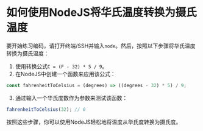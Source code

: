 # 如何使用NodeJS将华氏温度转换为摄氏温度

要开始练习编码，请打开终端/SSH并输入`node`。然后，按照以下步骤将华氏温度转换为摄氏温度：

1. 使用转换公式`C = (F - 32) * 5 / 9`。
2. 在NodeJS中创建一个函数来应用该公式：

```js
const fahrenheitToCelsius = (degrees) => ((degrees - 32) * 5) / 9;
```

3. 通过输入一个华氏度数作为参数来测试该函数：

```js
fahrenheitToCelsius(32); // 0
```

按照这些步骤，你可以使用NodeJS轻松地将温度从华氏度转换为摄氏度。
